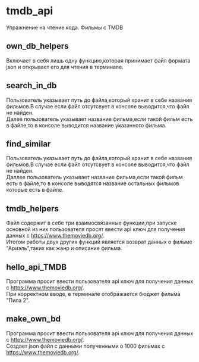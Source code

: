 # tmdb_api  
Упражнение на чтение кода. Фильмы с TMDB  
## own_db_helpers  
Включает в себя лишь одну функцию,которая принимает файл формата json и открывает его для чтения в терминале.  
## search_in_db  
Пользователь указывает путь до файла,который хранит в себе названия фильмов.В случае если файл отсутсвует в консоле выводится,что файл не найден.  
Далее пользователь указывает название фильма,если такой фильм есть в файле,то в консоле выводится название указанного фильма.  
## find_similar  
Пользователь указывает путь до файла,который хранит в себе названия фильмов.В случае если файл отсутсвует в консоле выводится,что файл не найден.  
Даллее пользователь указывает название фильма,если такой фильм есть в файле,то в консоле выводятся название остальных фильмов которые есть в файле.
## tmdb_helpers
Файл содержит в себе три взаимосвязанные функции,при запуске основной из них пользователя просят ввести api ключ для получения данных с https://www.themoviedb.org/.    
Итогом работы двух других функций является возврат данных о фильме "Ариэль",таких как жанр и описание фильма. 
## hello_api_TMDB  
Программа просит ввести пользователя api ключ для получения данных с https://www.themoviedb.org/.  
При корректном вводе, в терминале отображается бюджет фильма "Пила 2".  
## make_own_bd  
Программа просит ввести пользователя api ключ для получения данных с https://www.themoviedb.org/.  
Создает json файл с данными полученными о 1000 фильмах с https://www.themoviedb.org/.  




